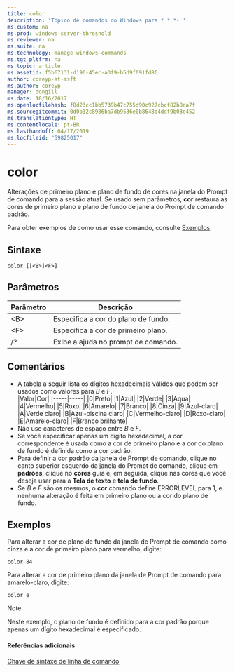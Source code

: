 ```yaml
---
title: color
description: 'Tópico de comandos do Windows para * * *- '
ms.custom: na
ms.prod: windows-server-threshold
ms.reviewer: na
ms.suite: na
ms.technology: manage-windows-commands
ms.tgt_pltfrm: na
ms.topic: article
ms.assetid: f5b67131-d196-45ec-a3f9-b5d9f091fd86
author: coreyp-at-msft
ms.author: coreyp
manager: dongill
ms.date: 10/16/2017
ms.openlocfilehash: f8d23cc1bb5739b47c755d90c927cbcf82b8da7f
ms.sourcegitcommit: 0d0b32c8986ba7db9536e0b8648d4ddf9b03e452
ms.translationtype: HT
ms.contentlocale: pt-BR
ms.lasthandoff: 04/17/2019
ms.locfileid: "59825017"
---
```

# <a name="color"></a>color



Alterações de primeiro plano e plano de fundo de cores na janela do Prompt de comando para a sessão atual. Se usado sem parâmetros, **cor** restaura as cores de primeiro plano e plano de fundo de janela do Prompt de comando padrão.

Para obter exemplos de como usar esse comando, consulte [Exemplos](#BKMK_examples).

## <a name="syntax"></a>Sintaxe

```
color [[<B>]<F>]
```

## <a name="parameters"></a>Parâmetros

|Parâmetro|Descrição|
|---------|-----------|
|\<B>|Especifica a cor do plano de fundo.|
|\<F>|Especifica a cor de primeiro plano.|
|/?|Exibe a ajuda no prompt de comando.|

## <a name="remarks"></a>Comentários

-   A tabela a seguir lista os dígitos hexadecimais válidos que podem ser usados como valores para *B* e *F*.  
    |Valor|Cor|
    |-----|-----|
    |0|Preto|
    |1|Azul|
    |2|Verde|
    |3|Aqua|
    |4|Vermelho|
    |5|Roxo|
    |6|Amarelo|
    |7|Branco|
    |8|Cinza|
    |9|Azul-claro|
    |A|Verde claro|
    |B|Azul-piscina claro|
    |C|Vermelho-claro|
    |D|Roxo-claro|
    |E|Amarelo-claro|
    |F|Branco brilhante|
-   Não use caracteres de espaço entre *B* e *F*.
-   Se você especificar apenas um dígito hexadecimal, a cor correspondente é usada como a cor de primeiro plano e a cor do plano de fundo é definida como a cor padrão.
-   Para definir a cor padrão da janela de Prompt de comando, clique no canto superior esquerdo da janela do Prompt de comando, clique em **padrões**, clique no **cores** guia e, em seguida, clique nas cores que você deseja usar para a  **Tela de texto** e **tela de fundo**.
-   Se *B* e *F* são os mesmos, o **cor** comando define ERRORLEVEL para 1, e nenhuma alteração é feita em primeiro plano ou a cor do plano de fundo.

## <a name="BKMK_examples"></a>Exemplos

Para alterar a cor de plano de fundo da janela de Prompt de comando como cinza e a cor de primeiro plano para vermelho, digite:
```
color 84
```
Para alterar a cor de primeiro plano da janela de Prompt de comando para amarelo-claro, digite:
```
color e
```

> [!NOTE]
> Neste exemplo, o plano de fundo é definido para a cor padrão porque apenas um dígito hexadecimal é especificado.

#### <a name="additional-references"></a>Referências adicionais

[Chave de sintaxe de linha de comando](command-line-syntax-key.md)